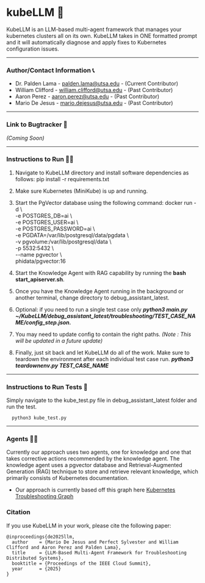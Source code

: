 # kubeLLM 🤖

KubeLLM is an LLM-based multi-agent framework that manages your kubernetes clusters all on its own. KubeLLM takes in ONE formatted prompt and it will automatically diagnose and apply fixes to Kubernetes configuration issues. 

---

### Author/Contact Information 📞
- Dr. Palden Lama - palden.lama@utsa.edu - (Current Contributor)
- William Clifford - william.clifford@utsa.edu - (Past Contributor)
- Aaron Perez - aaron.perez@utsa.edu - (Past Contributor)
- Mario De Jesus - mario.dejesus@utsa.edu - (Past Contributor)

---

### Link to Bugtracker 🐛
*(Coming Soon)*

---

### Instructions to Run 🏃💨
1. Navigate to KubeLLM directory and install software dependencies as follows:
   pip install -r requirements.txt
2. Make sure Kubernetes (MiniKube) is up and running.
3. Start the PgVector database using the following command:
   docker run -d \\   
  -e POSTGRES_DB=ai \\   
  -e POSTGRES_USER=ai \\   
  -e POSTGRES_PASSWORD=ai \\   
  -e PGDATA=/var/lib/postgresql/data/pgdata \\   
  -v pgvolume:/var/lib/postgresql/data \\   
  -p 5532:5432 \\   
  --name pgvector \\   
  phidata/pgvector:16

4. Start the Knowledge Agent with RAG capability by running the **bash start_apiserver.sh**.
5. Once you have the Knowledge Agent running in the background or another terminal, change directory to debug_assistant_latest.
6. Optional: if you need to run a single test case only
   ***python3 main.py ~/KubeLLM/debug_assistant_latest/troubleshooting/TEST_CASE_NAME/config_step.json.***
7. You may need to update config to contain the right paths. *(Note : This will be updated in a future update)*
8. Finally, just sit back and let KubeLLM do all of the work. Make sure to teardown the environment after each individual test case run.
   ***python3 teardownenv.py TEST_CASE_NAME***
    

---

### Instructions to Run Tests 📝
Simply navigate to the kube_test.py file in debug_assistant_latest folder and run the test.
```
  python3 kube_test.py
```

---

### Agents 🕵️‍♀️
Currently our approach uses two agents, one for knowledge and one that takes corrective actions recommended by the knowledge agent. The knowledge agent uses a pgvector database and Retrieval-Augmented Generation (RAG) technique to store and retrieve relevant knowledge, which primarily consists of Kubernetes documentation.

* Our approach is currently based off this graph here [Kubernetes Troubleshooting Graph](https://learnk8s.io/troubleshooting-deployments)

### Citation
If you use KubeLLM in your work, please cite the following paper:
```
@inproceedings{de2025llm,
  author    = {Mario De Jesus and Perfect Sylvester and William Clifford and Aaron Perez and Palden Lama},
  title     = {LLM-Based Multi-Agent Framework for Troubleshooting Distributed Systems},
  booktitle = {Proceedings of the IEEE Cloud Summit},
  year      = {2025}
}
```
